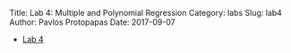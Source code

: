 Title: Lab 4: Multiple and Polynomial Regression
Category: labs
Slug: lab4
Author: Pavlos Protopapas
Date: 2017-09-07


- [Lab 4]({filename}notebook/lab4.ipynb)